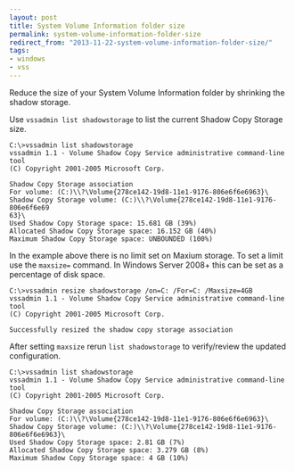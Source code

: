 ```yaml
---
layout: post
title: System Volume Information folder size
permalink: system-volume-information-folder-size
redirect_from: "2013-11-22-system-volume-information-folder-size/"
tags:
- windows
- vss
---
```


Reduce the size of your System Volume Information folder by shrinking the shadow storage.

Use `vssadmin list shadowstorage` to list the current Shadow Copy Storage size.

```console
C:\>vssadmin list shadowstorage
vssadmin 1.1 - Volume Shadow Copy Service administrative command-line tool
(C) Copyright 2001-2005 Microsoft Corp.

Shadow Copy Storage association
For volume: (C:)\\?\Volume{278ce142-19d8-11e1-9176-806e6f6e6963}\
Shadow Copy Storage volume: (C:)\\?\Volume{278ce142-19d8-11e1-9176-806e6f6e69
63}\
Used Shadow Copy Storage space: 15.681 GB (39%)
Allocated Shadow Copy Storage space: 16.152 GB (40%)
Maximum Shadow Copy Storage space: UNBOUNDED (100%)
```

In the example above there is no limit set on Maxium storage.
To set a limit use the `maxsize=` command. In Windows Server 2008+ this can be set as a percentage of disk space.

```console
C:\>vssadmin resize shadowstorage /on=C: /For=C: /Maxsize=4GB
vssadmin 1.1 - Volume Shadow Copy Service administrative command-line tool
(C) Copyright 2001-2005 Microsoft Corp.

Successfully resized the shadow copy storage association
```

After setting `maxsize` rerun `list shadowstorage` to verify/review the updated configuration.

```console
C:\>vssadmin list shadowstorage
vssadmin 1.1 - Volume Shadow Copy Service administrative command-line tool
(C) Copyright 2001-2005 Microsoft Corp.

Shadow Copy Storage association
For volume: (C:)\\?\Volume{278ce142-19d8-11e1-9176-806e6f6e6963}\
Shadow Copy Storage volume: (C:)\\?\Volume{278ce142-19d8-11e1-9176-806e6f6e6963}\
Used Shadow Copy Storage space: 2.81 GB (7%)
Allocated Shadow Copy Storage space: 3.279 GB (8%)
Maximum Shadow Copy Storage space: 4 GB (10%)
```
